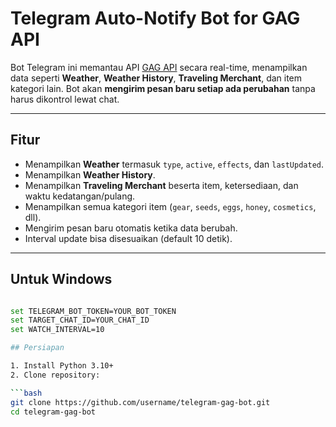 # Telegram Auto-Notify Bot for GAG API

Bot Telegram ini memantau API [GAG API](https://gagapi.onrender.com/alldata) secara real-time, menampilkan data seperti **Weather**, **Weather History**, **Traveling Merchant**, dan item kategori lain. Bot akan **mengirim pesan baru setiap ada perubahan** tanpa harus dikontrol lewat chat.

---

## Fitur

- Menampilkan **Weather** termasuk `type`, `active`, `effects`, dan `lastUpdated`.
- Menampilkan **Weather History**.
- Menampilkan **Traveling Merchant** beserta item, ketersediaan, dan waktu kedatangan/pulang.
- Menampilkan semua kategori item (`gear`, `seeds`, `eggs`, `honey`, `cosmetics`, dll).
- Mengirim pesan baru otomatis ketika data berubah.
- Interval update bisa disesuaikan (default 10 detik).

---
## Untuk Windows
```bash

set TELEGRAM_BOT_TOKEN=YOUR_BOT_TOKEN
set TARGET_CHAT_ID=YOUR_CHAT_ID
set WATCH_INTERVAL=10

## Persiapan

1. Install Python 3.10+  
2. Clone repository:

```bash
git clone https://github.com/username/telegram-gag-bot.git
cd telegram-gag-bot


